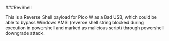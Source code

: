 ###RevShell

This is a Reverse Shell payload for Pico W as a Bad USB, which could be able to bypass Windows AMSI (reverse shell string blocked during execution in powershell and marked as malicious script) through powershell downgrade attack.

